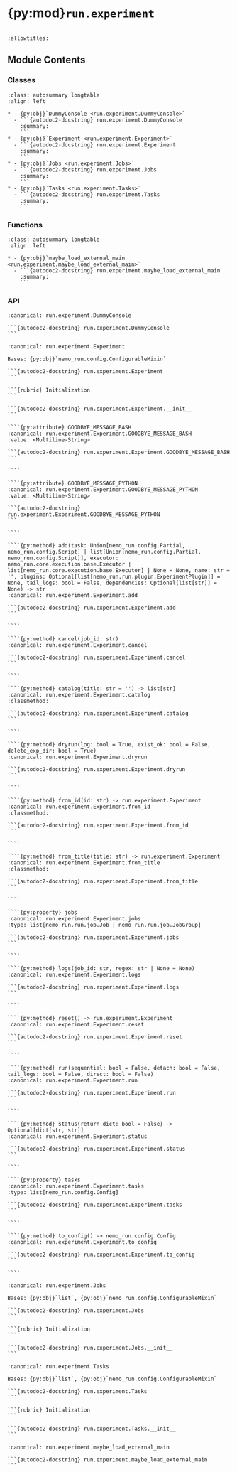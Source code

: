# {py:mod}`run.experiment`

```{py:module} run.experiment
```

```{autodoc2-docstring} run.experiment
:allowtitles:
```

## Module Contents

### Classes

````{list-table}
:class: autosummary longtable
:align: left

* - {py:obj}`DummyConsole <run.experiment.DummyConsole>`
  - ```{autodoc2-docstring} run.experiment.DummyConsole
    :summary:
    ```
* - {py:obj}`Experiment <run.experiment.Experiment>`
  - ```{autodoc2-docstring} run.experiment.Experiment
    :summary:
    ```
* - {py:obj}`Jobs <run.experiment.Jobs>`
  - ```{autodoc2-docstring} run.experiment.Jobs
    :summary:
    ```
* - {py:obj}`Tasks <run.experiment.Tasks>`
  - ```{autodoc2-docstring} run.experiment.Tasks
    :summary:
    ```
````

### Functions

````{list-table}
:class: autosummary longtable
:align: left

* - {py:obj}`maybe_load_external_main <run.experiment.maybe_load_external_main>`
  - ```{autodoc2-docstring} run.experiment.maybe_load_external_main
    :summary:
    ```
````

### API

````{py:class} DummyConsole
:canonical: run.experiment.DummyConsole

```{autodoc2-docstring} run.experiment.DummyConsole
```

````

`````{py:class} Experiment(title: str, executor: nemo_run.core.execution.base.Executor | None = None, id: str | None = None, log_level: str = 'INFO', _reconstruct: bool = False, jobs: list[nemo_run.run.job.Job | nemo_run.run.job.JobGroup] | None = None, base_dir: str | None = None, clean_mode: bool = False)
:canonical: run.experiment.Experiment

Bases: {py:obj}`nemo_run.config.ConfigurableMixin`

```{autodoc2-docstring} run.experiment.Experiment
```

```{rubric} Initialization
```

```{autodoc2-docstring} run.experiment.Experiment.__init__
```

````{py:attribute} GOODBYE_MESSAGE_BASH
:canonical: run.experiment.Experiment.GOODBYE_MESSAGE_BASH
:value: <Multiline-String>

```{autodoc2-docstring} run.experiment.Experiment.GOODBYE_MESSAGE_BASH
```

````

````{py:attribute} GOODBYE_MESSAGE_PYTHON
:canonical: run.experiment.Experiment.GOODBYE_MESSAGE_PYTHON
:value: <Multiline-String>

```{autodoc2-docstring} run.experiment.Experiment.GOODBYE_MESSAGE_PYTHON
```

````

````{py:method} add(task: Union[nemo_run.config.Partial, nemo_run.config.Script] | list[Union[nemo_run.config.Partial, nemo_run.config.Script]], executor: nemo_run.core.execution.base.Executor | list[nemo_run.core.execution.base.Executor] | None = None, name: str = '', plugins: Optional[list[nemo_run.run.plugin.ExperimentPlugin]] = None, tail_logs: bool = False, dependencies: Optional[list[str]] = None) -> str
:canonical: run.experiment.Experiment.add

```{autodoc2-docstring} run.experiment.Experiment.add
```

````

````{py:method} cancel(job_id: str)
:canonical: run.experiment.Experiment.cancel

```{autodoc2-docstring} run.experiment.Experiment.cancel
```

````

````{py:method} catalog(title: str = '') -> list[str]
:canonical: run.experiment.Experiment.catalog
:classmethod:

```{autodoc2-docstring} run.experiment.Experiment.catalog
```

````

````{py:method} dryrun(log: bool = True, exist_ok: bool = False, delete_exp_dir: bool = True)
:canonical: run.experiment.Experiment.dryrun

```{autodoc2-docstring} run.experiment.Experiment.dryrun
```

````

````{py:method} from_id(id: str) -> run.experiment.Experiment
:canonical: run.experiment.Experiment.from_id
:classmethod:

```{autodoc2-docstring} run.experiment.Experiment.from_id
```

````

````{py:method} from_title(title: str) -> run.experiment.Experiment
:canonical: run.experiment.Experiment.from_title
:classmethod:

```{autodoc2-docstring} run.experiment.Experiment.from_title
```

````

````{py:property} jobs
:canonical: run.experiment.Experiment.jobs
:type: list[nemo_run.run.job.Job | nemo_run.run.job.JobGroup]

```{autodoc2-docstring} run.experiment.Experiment.jobs
```

````

````{py:method} logs(job_id: str, regex: str | None = None)
:canonical: run.experiment.Experiment.logs

```{autodoc2-docstring} run.experiment.Experiment.logs
```

````

````{py:method} reset() -> run.experiment.Experiment
:canonical: run.experiment.Experiment.reset

```{autodoc2-docstring} run.experiment.Experiment.reset
```

````

````{py:method} run(sequential: bool = False, detach: bool = False, tail_logs: bool = False, direct: bool = False)
:canonical: run.experiment.Experiment.run

```{autodoc2-docstring} run.experiment.Experiment.run
```

````

````{py:method} status(return_dict: bool = False) -> Optional[dict[str, str]]
:canonical: run.experiment.Experiment.status

```{autodoc2-docstring} run.experiment.Experiment.status
```

````

````{py:property} tasks
:canonical: run.experiment.Experiment.tasks
:type: list[nemo_run.config.Config]

```{autodoc2-docstring} run.experiment.Experiment.tasks
```

````

````{py:method} to_config() -> nemo_run.config.Config
:canonical: run.experiment.Experiment.to_config

```{autodoc2-docstring} run.experiment.Experiment.to_config
```

````

`````

````{py:class} Jobs()
:canonical: run.experiment.Jobs

Bases: {py:obj}`list`, {py:obj}`nemo_run.config.ConfigurableMixin`

```{autodoc2-docstring} run.experiment.Jobs
```

```{rubric} Initialization
```

```{autodoc2-docstring} run.experiment.Jobs.__init__
```

````

````{py:class} Tasks()
:canonical: run.experiment.Tasks

Bases: {py:obj}`list`, {py:obj}`nemo_run.config.ConfigurableMixin`

```{autodoc2-docstring} run.experiment.Tasks
```

```{rubric} Initialization
```

```{autodoc2-docstring} run.experiment.Tasks.__init__
```

````

````{py:function} maybe_load_external_main(exp_dir: str)
:canonical: run.experiment.maybe_load_external_main

```{autodoc2-docstring} run.experiment.maybe_load_external_main
```
````
